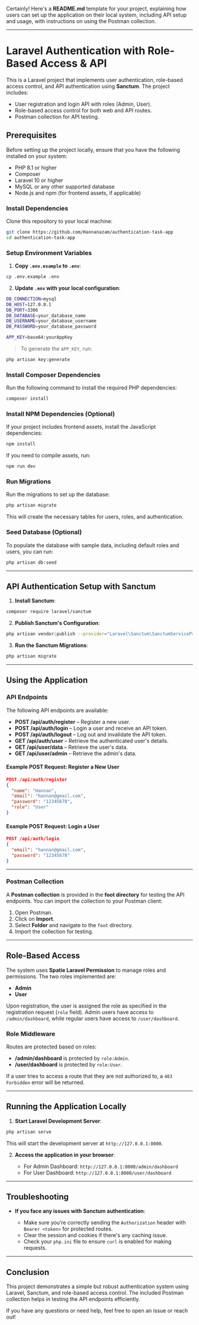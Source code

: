 Certainly! Here's a **README.md** template for your project, explaining how users can set up the application on their local system, including API setup and usage, with instructions on using the Postman collection.

---

# Laravel Authentication with Role-Based Access & API

This is a Laravel project that implements user authentication, role-based access control, and API authentication using **Sanctum**. The project includes:

* User registration and login API with roles (Admin, User).
* Role-based access control for both web and API routes.
* Postman collection for API testing.

## Prerequisites

Before setting up the project locally, ensure that you have the following installed on your system:

* PHP 8.1 or higher
* Composer
* Laravel 10 or higher
* MySQL or any other supported database
* Node.js and npm (for frontend assets, if applicable)

### Install Dependencies

Clone this repository to your local machine:

```bash
git clone https://github.com/Hannanazam/authentication-task-app
cd authentication-task-app
```

### Setup Environment Variables

1. **Copy `.env.example` to `.env`**:

```bash
cp .env.example .env
```

2. **Update `.env` with your local configuration**:

```bash
DB_CONNECTION=mysql
DB_HOST=127.0.0.1
DB_PORT=3306
DB_DATABASE=your_database_name
DB_USERNAME=your_database_username
DB_PASSWORD=your_database_password

APP_KEY=base64:yourAppKey
```

> To generate the `APP_KEY`, run:

```bash
php artisan key:generate
```

### Install Composer Dependencies

Run the following command to install the required PHP dependencies:

```bash
composer install
```

### Install NPM Dependencies (Optional)

If your project includes frontend assets, install the JavaScript dependencies:

```bash
npm install
```

If you need to compile assets, run:

```bash
npm run dev
```

### Run Migrations

Run the migrations to set up the database:

```bash
php artisan migrate
```

This will create the necessary tables for users, roles, and authentication.

### Seed Database (Optional)

To populate the database with sample data, including default roles and users, you can run:

```bash
php artisan db:seed
```

---

## API Authentication Setup with Sanctum

1. **Install Sanctum**:

```bash
composer require laravel/sanctum
```

2. **Publish Sanctum's Configuration**:

```bash
php artisan vendor:publish --provider="Laravel\Sanctum\SanctumServiceProvider"
```

3. **Run the Sanctum Migrations**:

```bash
php artisan migrate
```

---

## Using the Application

### API Endpoints

The following API endpoints are available:

* **POST /api/auth/register** – Register a new user.
* **POST /api/auth/login** – Login a user and receive an API token.
* **POST /api/auth/logout** – Log out and invalidate the API token.
* **GET /api/auth/user** – Retrieve the authenticated user's details.
* **GET /api/user/data** – Retrieve the user's data.
* **GET /api/user/admin** – Retrieve the admin's data.

#### Example POST Request: Register a New User

```json
POST /api/auth/register
{
  "name": "Hannan",
  "email": "hannan@gmail.com",
  "password": "12345678",
  "role": "User"
}
```

#### Example POST Request: Login a User

```json
POST /api/auth/login
{
  "email": "hannan@gmail.com",
  "password": "12345678"
}
```

---

### Postman Collection

A **Postman collection** is provided in the **foot directory** for testing the API endpoints. You can import the collection to your Postman client:

1. Open Postman.
2. Click on **Import**.
3. Select **Folder** and navigate to the `foot` directory.
4. Import the collection for testing.

---

## Role-Based Access

The system uses **Spatie Laravel Permission** to manage roles and permissions. The two roles implemented are:

* **Admin**
* **User**

Upon registration, the user is assigned the role as specified in the registration request (`role` field). Admin users have access to `/admin/dashboard`, while regular users have access to `/user/dashboard`.

### Role Middleware

Routes are protected based on roles:

* **/admin/dashboard** is protected by `role:Admin`.
* **/user/dashboard** is protected by `role:User`.

If a user tries to access a route that they are not authorized to, a `403 Forbidden` error will be returned.

---

## Running the Application Locally

1. **Start Laravel Development Server**:

```bash
php artisan serve
```

This will start the development server at `http://127.0.0.1:8000`.

2. **Access the application in your browser**:

   * For Admin Dashboard: `http://127.0.0.1:8000/admin/dashboard`
   * For User Dashboard: `http://127.0.0.1:8000/user/dashboard`

---

## Troubleshooting

* **If you face any issues with Sanctum authentication**:

  * Make sure you’re correctly sending the `Authorization` header with `Bearer <token>` for protected routes.
  * Clear the session and cookies if there's any caching issue.
  * Check your `php.ini` file to ensure `curl` is enabled for making requests.

---

## Conclusion

This project demonstrates a simple but robust authentication system using Laravel, Sanctum, and role-based access control. The included Postman collection helps in testing the API endpoints efficiently.

If you have any questions or need help, feel free to open an issue or reach out!